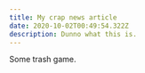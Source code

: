 ```yaml
---
title: My crap news article
date: 2020-10-02T00:49:54.322Z
description: Dunno what this is.
---
```

Some trash game.